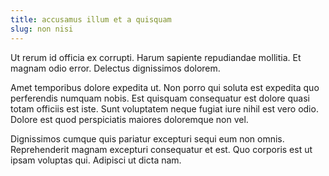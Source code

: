 ```yaml
---
title: accusamus illum et a quisquam
slug: non nisi
---
```


Ut rerum id officia ex corrupti. Harum sapiente repudiandae mollitia. Et magnam odio error. Delectus dignissimos dolorem.

Amet temporibus dolore expedita ut. Non porro qui soluta est expedita quo perferendis numquam nobis. Est quisquam consequatur est dolore quasi totam officiis est iste. Sunt voluptatem neque fugiat iure nihil est vero odio. Dolore est quod perspiciatis maiores doloremque non vel.

Dignissimos cumque quis pariatur excepturi sequi eum non omnis. Reprehenderit magnam excepturi consequatur et est. Quo corporis est ut ipsam voluptas qui. Adipisci ut dicta nam.
